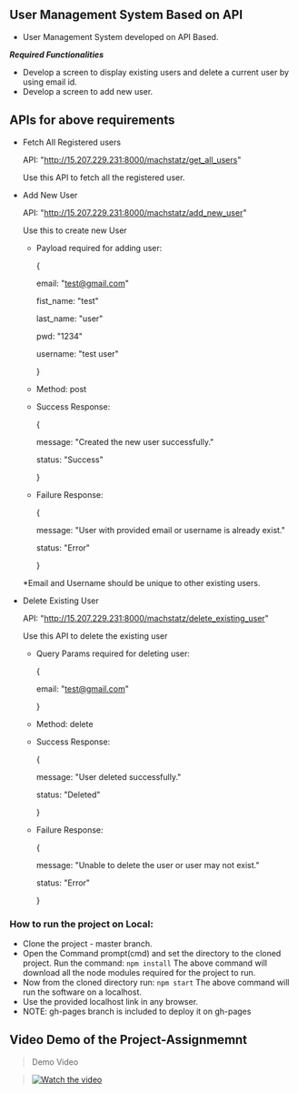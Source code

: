 ## User Management System Based on API

- User Management System developed on API Based.

***Required Functionalities***
- Develop a screen to display existing users and delete a current user by using email id.
- Develop a screen to add new user.

## APIs for above requirements
- Fetch All Registered users 

  API: "http://15.207.229.231:8000/machstatz/get_all_users"
  
  Use this API to fetch all the registered user.

- Add New User
 
  API: "http://15.207.229.231:8000/machstatz/add_new_user"
  
  Use this to create new User
  
   - Payload required for adding user:
   
      {
      
      email: "test@gmail.com"
      
      fist_name: "test"
      
      last_name: "user"
      
      pwd: "1234"
      
      username: "test user"
      
      }
      
   - Method: post
   
   - Success Response:
   
      {
      
      message: "Created the new user successfully."
      
      status: "Success"
      
      }
      
   - Failure Response:
   
      {

      message: "User with provided email or username is already exist."

      status: "Error"

      }
    
    *Email and Username should be unique to other existing users.
    

- Delete Existing User

  API: "http://15.207.229.231:8000/machstatz/delete_existing_user"
  
  Use this API to delete the existing user
  
  
   - Query Params required for deleting user:
   
      {
      
      email: "test@gmail.com"
      
      }
   - Method: delete
   
   - Success Response:
   
      {
      
      message: "User deleted successfully."
      
      status: "Deleted"
      
      }
      
   - Failure Response:
   
      {
      
      message: "Unable to delete the user or user may not exist."
      
      status: "Error"
      
      }


### How to run the project on Local:
- Clone the project - master branch.
- Open the Command prompt(cmd) and set the directory to the cloned project. Run the command: 
  ``` npm install ```
  The above command will download all the node modules required for the project to run.
- Now from the cloned directory run: 
  ``` npm start ```
  The above command will run the software on a localhost.
- Use the provided localhost link in any browser.
- NOTE: gh-pages branch is included to deploy it on gh-pages

## Video Demo of the Project-Assignmemnt

> Demo Video


> [![Watch the video](https://img.youtube.com/vi/b4o7LtrRspU/maxresdefault.jpg)](https://youtu.be/b4o7LtrRspU)
